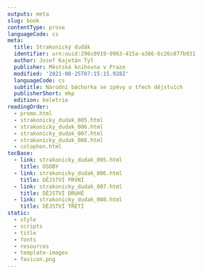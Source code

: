 ```yaml
---
outputs: meta
slug: book
contentType: prose
languageCode: cs
meta:
  title: Strakonický dudák
  identifier: urn:uuid:296c0919-9963-415a-a386-6c26c077b931
  author: Josef Kajetán Tyl
  publisher: Městská knihovna v Praze
  modified: '2021-08-25T07:15:15.928Z'
  languageCode: cs
  subtitle: Národní báchorka se zpěvy o třech dějstvích
  publisherShort: mkp
  edition: beletrie
readingOrder:
  - promo.html
  - strakonicky_dudak_005.html
  - strakonicky_dudak_006.html
  - strakonicky_dudak_007.html
  - strakonicky_dudak_008.html
  - colophon.html
tocBase:
  - link: strakonicky_dudak_005.html
    title: OSOBY
  - link: strakonicky_dudak_006.html
    title: DĚJSTVÍ PRVNÍ
  - link: strakonicky_dudak_007.html
    title: DĚJSTVÍ DRUHÉ
  - link: strakonicky_dudak_008.html
    title: DĚJSTVÍ TŘETÍ
static:
  - style
  - scripts
  - title
  - fonts
  - resources
  - template-images
  - favicon.png
---
```

